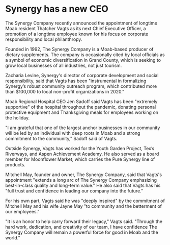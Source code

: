 # Synergy has a new CEO

The Synergy Company recently announced the appointment of longtime Moab resident Thatcher Vagts as its next Chief Executive Officer, a promotion of a longtime employee known for his focus on corporate responsibility and local philanthropy.

Founded in 1992, The Synergy Company is a Moab-based producer of dietary supplements. The company is occasionally cited by local officials as a symbol of economic diversification in Grand County, which is seeking to grow local businesses of all industries, not just tourism.

Zacharia Levine, Synergy's director of corporate development and social responsibility, said that Vagts has been "instrumental in formalizing Synergy’s robust community outreach program, which contributed more than $100,000 to local non-profit organizations in 2020."

Moab Regional Hospital CEO Jen Sadoff said Vagts has been "extremely supportive" of the hospital throughout the pandemic, donating personal protective equipment and Thanksgiving meals for employees working on the holiday.

"I am grateful that one of the largest anchor businesses in our community will be led by an individual with deep roots in Moab and a strong commitment to the community," Sadoff said of Vagts.

Outside Synergy, Vagts has worked for the Youth Garden Project, Tex’s Riverways, and Aspen Achievement Academy. He also served as a board member for Moonflower Market, which carries the Pure Synergy line of products.

Mitchell May, founder and owner, The Synergy Company, said that Vagts's appointment "extends a long arc of The Synergy Company emphasizing best-in-class quality and long-term value." He also said that Vagts has his "full trust and confidence in leading our company into the future."

For his own part, Vagts said he was "deeply inspired" by the commitment of Mitchell May and his wife Jayne May "to community and the betterment of our employees."

"It is an honor to help carry forward their legacy," Vagts said. "Through the hard work, dedication, and creativity of our team, I have confidence The Synergy Company will remain a powerful force for good in Moab and the world."
